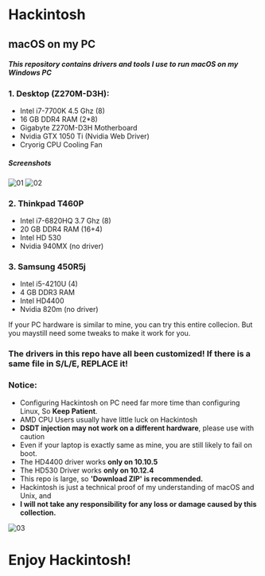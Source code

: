 # Hackintosh
## macOS on my PC

##### This repository contains drivers and tools I use to run macOS on my Windows PC

### 1. Desktop (Z270M-D3H):
- Intel i7-7700K 4.5 Ghz (8)
- 16 GB DDR4 RAM (2*8)
- Gigabyte Z270M-D3H Motherboard
- Nvidia GTX 1050 Ti (Nvidia Web Driver)
- Cryorig CPU Cooling Fan

##### Screenshots
![01](https://i.imgur.com/SzjM91P.jpg)
![02](https://i.imgur.com/Wa7JaNf.png)

### 2. Thinkpad T460P
- Intel i7-6820HQ 3.7 Ghz (8)
- 20 GB DDR4 RAM (16+4)
- Intel HD 530
- Nvidia 940MX (no driver)

### 3. Samsung 450R5j
- Intel i5-4210U (4)
- 4 GB DDR3 RAM
- Intel HD4400
- Nvidia 820m (no driver)

If your PC hardware is similar to mine, you can try this entire collecion. But you maystill need some tweaks to make it work for you.  

### The drivers in this repo have all been customized! If there is a same file in S/L/E, REPLACE it!  

### Notice:
 - Configuring Hackintosh on PC need far more time than configuring Linux, So **Keep Patient**.
 - AMD CPU Users usually have little luck on Hackintosh
 - **DSDT injection may not work on a different hardware**, please use with caution
 - Even if your laptop is exactly same as mine, you are still likely to fail on boot.
 - The HD4400 driver works **only on 10.10.5**
 - The HD530 Driver works **only on 10.12.4**
 - This repo is large, so **'Download ZIP' is recommended.**
 - Hackintosh is just a technical proof of my understanding of macOS and Unix, and
 - **I will not take any responsibility for any loss or damage caused by this collection.**

![03](https://i.imgur.com/JlHl7QK.png)

# Enjoy Hackintosh!  


